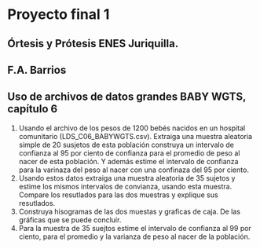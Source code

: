 # Proyecto final 1  
## Órtesis y Prótesis ENES Juriquilla.  
## F.A. Barrios  
## Uso de archivos de datos grandes BABY WGTS, capítulo 6  

1. Usando el archivo de los pesos de 1200 bebés nacidos en un hospital comunitario (LDS_C06_BABYWGTS.csv). Extraiga una muestra aleatoria simple de 20 susjetos de esta población construya un intervalo de confianza al 95 por ciento de confianza para el promedio de peso al nacer de esta población. Y además estime el intervalo de confianza para la varinaza del peso al nacer con una confinaza del 95 por ciento.  
2. Usando estos datos extraiga una muestra aleatoria de 35 sujetos y estime los mismos intervalos de convianza, usando esta muestra. Compare los resutlados para las dos muestras y explique sus resutlados.  
3. Construya hisogramas de las dos muestas y graficas de caja. De las gráficas que se puede concluír.
4. Para la muestra de 35 suejtos estime el intervalo de confianza al 99 por ciento, para el promedio y la varianza de peso al nacer de la población.
